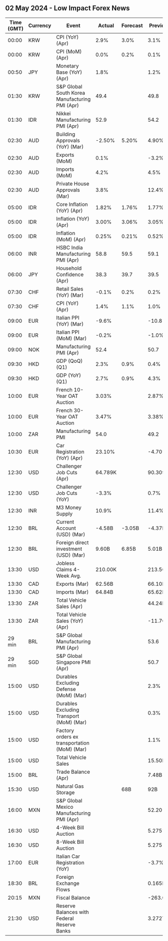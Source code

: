 ## 02 May 2024 - Low Impact Forex News

| Time (GMT) | Currency | Event | Actual | Forecast | Previous |
|------|----------|-------|--------|----------|----------|
| 00:00 | KRW | CPI (YoY) (Apr) | 2.9% | 3.0% | 3.1% |
| 00:00 | KRW | CPI (MoM) (Apr) | 0.0% | 0.2% | 0.1% |
| 00:50 | JPY | Monetary Base (YoY) (Apr) | 1.8% |  | 1.2% |
| 01:30 | KRW | S&P Global South Korea Manufacturing PMI (Apr) | 49.4 |  | 49.8 |
| 01:30 | IDR | Nikkei Manufacturing PMI (Apr) | 52.9 |  | 54.2 |
| 02:30 | AUD | Building Approvals (YoY) (Mar) | -2.50% | 5.20% | 4.90% |
| 02:30 | AUD | Exports (MoM) | 0.1% |  | -3.2% |
| 02:30 | AUD | Imports (MoM) | 4.2% |  | 4.5% |
| 02:30 | AUD | Private House Approvals (Mar) | 3.8% |  | 12.4% |
| 05:00 | IDR | Core Inflation (YoY) (Apr) | 1.82% | 1.76% | 1.77% |
| 05:00 | IDR | Inflation (YoY) (Apr) | 3.00% | 3.06% | 3.05% |
| 05:00 | IDR | Inflation (MoM) (Apr) | 0.25% | 0.21% | 0.52% |
| 06:00 | INR | HSBC India Manufacturing PMI (Apr) | 58.8 | 59.5 | 59.1 |
| 06:00 | JPY | Household Confidence (Apr) | 38.3 | 39.7 | 39.5 |
| 07:30 | CHF | Retail Sales (YoY) (Mar) | -0.1% | 0.2% | 0.2% |
| 07:30 | CHF | CPI (YoY) (Apr) | 1.4% | 1.1% | 1.0% |
| 09:00 | EUR | Italian PPI (YoY) (Mar) | -9.6% |  | -10.8% |
| 09:00 | EUR | Italian PPI (MoM) (Mar) | -0.2% |  | -1.0% |
| 09:00 | NOK | Manufacturing PMI (Apr) | 52.4 |  | 50.7 |
| 09:30 | HKD | GDP (QoQ) (Q1) | 2.3% | 0.9% | 0.4% |
| 09:30 | HKD | GDP (YoY) (Q1) | 2.7% | 0.9% | 4.3% |
| 10:00 | EUR | French 10-Year OAT Auction | 3.03% |  | 2.87% |
| 10:00 | EUR | French 30-Year OAT Auction | 3.47% |  | 3.38% |
| 10:00 | ZAR | Manufacturing PMI | 54.0 |  | 49.2 |
| 10:30 | EUR | Car Registration (YoY) (Apr) | 23.10% |  | -4.70% |
| 12:30 | USD | Challenger Job Cuts (Apr) | 64.789K |  | 90.309K |
| 12:30 | USD | Challenger Job Cuts (YoY) | -3.3% |  | 0.7% |
| 12:30 | INR | M3 Money Supply | 10.9% |  | 11.4% |
| 12:30 | BRL | Current Account (USD) (Mar) | -4.58B | -3.05B | -4.37B |
| 12:30 | BRL | Foreign direct investment (USD) (Mar) | 9.60B | 6.85B | 5.01B |
| 13:30 | USD | Jobless Claims 4-Week Avg. | 210.00K |  | 213.50K |
| 13:30 | CAD | Exports (Mar) | 62.56B |  | 66.10B |
| 13:30 | CAD | Imports (Mar) | 64.84B |  | 65.62B |
| 13:30 | ZAR | Total Vehicle Sales (Apr) |  |  | 44.24K |
| 13:30 | ZAR | Total Vehicle Sales (YoY) (Apr) |  |  | -11.70% |
| 29 min | BRL | S&P Global Manufacturing PMI (Apr) |  |  | 53.6 |
| 29 min | SGD | S&P Global Singapore PMI (Apr) |  |  | 50.7 |
| 15:00 | USD | Durables Excluding Defense (MoM) (Mar) |  |  | 2.3% |
| 15:00 | USD | Durables Excluding Transport (MoM) (Mar) |  |  | 0.3% |
| 15:00 | USD | Factory orders ex transportation (MoM) (Mar) |  |  | 1.1% |
| 15:00 | USD | Total Vehicle Sales |  |  | 15.50M |
| 15:00 | BRL | Trade Balance (Apr) |  |  | 7.48B |
| 15:30 | USD | Natural Gas Storage |  | 68B | 92B |
| 16:00 | MXN | S&P Global Mexico Manufacturing PMI (Apr) |  |  | 52.20 |
| 16:30 | USD | 4-Week Bill Auction |  |  | 5.275% |
| 16:30 | USD | 8-Week Bill Auction |  |  | 5.275% |
| 17:00 | EUR | Italian Car Registration (YoY) |  |  | -3.7% |
| 18:30 | BRL | Foreign Exchange Flows |  |  | 0.165B |
| 20:15 | MXN | Fiscal Balance |  |  | -263.06B |
| 21:30 | USD | Reserve Balances with Federal Reserve Banks |  |  | 3.272T |
